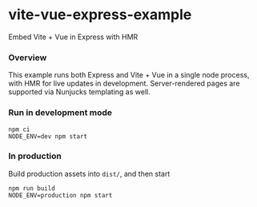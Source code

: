# vite-vue-express-example

Embed Vite + Vue in Express with HMR

### Overview

This example runs both Express and Vite + Vue in a single node process, with HMR for live updates in development.  Server-rendered pages are supported via Nunjucks templating as well.


### Run in development mode


```
npm ci
NODE_ENV=dev npm start
```

### In production

Build production assets into `dist/`, and then start

```
npm run build
NODE_ENV=production npm start
```
